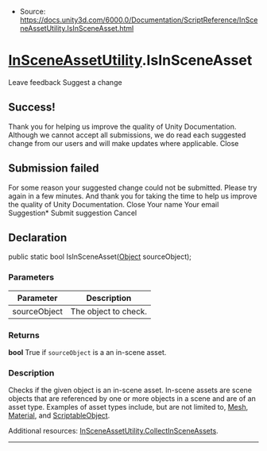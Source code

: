 * Source: https://docs.unity3d.com/6000.0/Documentation/ScriptReference/InSceneAssetUtility.IsInSceneAsset.html

#  [InSceneAssetUtility](https://docs.unity3d.com/6000.0/Documentation/ScriptReference/InSceneAssetUtility.html).IsInSceneAsset
Leave feedback
Suggest a change
## Success!
Thank you for helping us improve the quality of Unity Documentation. Although we cannot accept all submissions, we do read each suggested change from our users and will make updates where applicable.
Close
## Submission failed
For some reason your suggested change could not be submitted. Please <a>try again</a> in a few minutes. And thank you for taking the time to help us improve the quality of Unity Documentation.
Close
Your name Your email Suggestion* Submit suggestion
Cancel
## Declaration
public static bool IsInSceneAsset([Object](https://docs.unity3d.com/6000.0/Documentation/ScriptReference/Object.html) sourceObject); 
### Parameters
Parameter | Description  
---|---  
sourceObject | The object to check.  
### Returns
**bool** True if `sourceObject` is a an in-scene asset. 
### Description
Checks if the given object is an in-scene asset.
In-scene assets are scene objects that are referenced by one or more objects in a scene and are of an asset type. Examples of asset types include, but are not limited to, [Mesh](https://docs.unity3d.com/6000.0/Documentation/ScriptReference/Mesh.html), [Material](https://docs.unity3d.com/6000.0/Documentation/ScriptReference/Material.html), and [ScriptableObject](https://docs.unity3d.com/6000.0/Documentation/ScriptReference/ScriptableObject.html).   
  
Additional resources: [InSceneAssetUtility.CollectInSceneAssets](https://docs.unity3d.com/6000.0/Documentation/ScriptReference/InSceneAssetUtility.CollectInSceneAssets.html).
* * *
